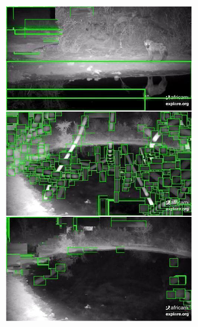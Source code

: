 ![20200807-232128-235133](in/20200807/20200807-232128-235133_0_.jpg)
![20200807-235138-000003](in/20200807/20200807-235138-000003_0_.jpg)
![20200808-000008-003013](in/20200808/20200808-000008-003013_0_.jpg)

